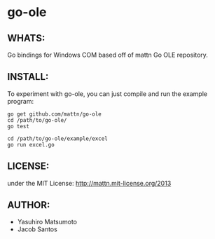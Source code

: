 go-ole
======

WHATS:
------

  Go bindings for Windows COM based off of mattn Go OLE repository.

INSTALL:
--------

  To experiment with go-ole, you can just compile and run the example
  program:

    go get github.com/mattn/go-ole
    cd /path/to/go-ole/
	go test

    cd /path/to/go-ole/example/excel
    go run excel.go 

LICENSE:
--------

  under the MIT License: http://mattn.mit-license.org/2013

AUTHOR:
-------

  * Yasuhiro Matsumoto
  * Jacob Santos
